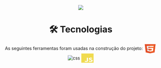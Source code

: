 <p align="center">
<img src="https://user-images.githubusercontent.com/86318311/224435563-3e90a7bc-c752-4d98-8dfe-05046344d716.png"/>
</p>

<h1 align="center">🛠 Tecnologias</h1>

<p align="center">As seguintes ferramentas foram usadas na construção do projeto:                           
<img align="center" alt="HTML" height="30" width="40" src="https://raw.githubusercontent.com/devicons/devicon/master/icons/html5/html5-original.svg">
<img align="center" alt="css" height="40" width="40" src="https://icongr.am/devicon/css3-original-wordmark.svg?size=150&color=currentColor">
<img align="center" alt="Js" height="30" width="40" src="https://raw.githubusercontent.com/devicons/devicon/master/icons/javascript/javascript-plain.svg">
